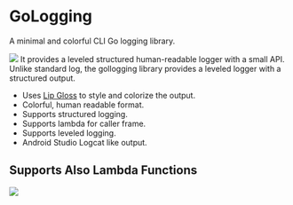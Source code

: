 # GoLogging
A minimal and colorful CLI Go logging library.

<img src="https://vhs.charm.sh/vhs-6Ta0SiyezIqbhkzYJHxSCZ.gif">
It provides a leveled structured human-readable logger with a small API.
Unlike standard log, the gollogging library provides a leveled logger with a structured output.

- Uses [Lip Gloss][lipgloss] to style and colorize the output.
- Colorful, human readable format.
- Supports structured logging.
- Supports lambda for caller frame.
- Supports leveled logging.
- Android Studio Logcat like output.


## Supports Also Lambda Functions
<img src="https://vhs.charm.sh/vhs-5gOMtYrr5IyNN4Rjqs6M7D.gif">

[lipgloss]: https://github.com/charmbracelet/lipgloss